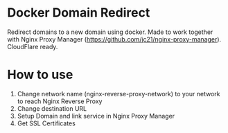 # Docker Domain Redirect
Redirect domains to a new domain using docker. Made to work together with Nginx Proxy Manager (https://github.com/jc21/nginx-proxy-manager). CloudFlare ready.

# How to use
1. Change network name (nginx-reverse-proxy-network) to your network to reach Nginx Reverse Proxy
2. Change destination URL
3. Setup Domain and link service in Nginx Proxy Manager
4. Get SSL Certificates
